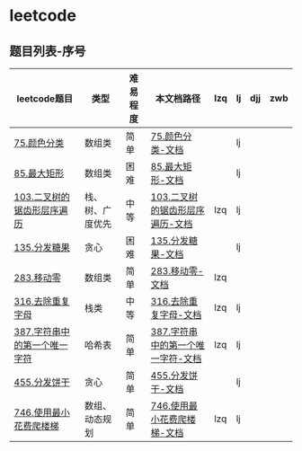 # leetcode

## 题目列表-序号

| leetcode题目 | 类型 | 难易程度 | 本文档路径 |lzq | lj | djj | zwb |
|---|---|---|---|---|---|---|---|
| [75.颜色分类](https://leetcode-cn.com/problems/sort-colors/) |数组类|简单|[75.颜色分类-文档](/leetcode/75.颜色分类.md)| | lj |  |  |
| [85.最大矩形](https://leetcode-cn.com/problems/maximal-rectangle/) |数组类|困难|[85.最大矩形-文档](/leetcode/85.最大矩形.md)| | lj |  |  |
| [103.二叉树的锯齿形层序遍历](https://leetcode-cn.com/problems/binary-tree-zigzag-level-order-traversal/) |栈、树、广度优先|中等|[103.二叉树的锯齿形层序遍历-文档](/leetcode/103.二叉树的锯齿形层序遍历.md)| lzq | lj |  |  |
| [135.分发糖果](https://leetcode-cn.com/problems/candy/) |贪心|困难|[135.分发糖果-文档](/leetcode/135.分发糖果.md)|  | lj |  |  |
| [283.移动零](https://leetcode-cn.com/problems/move-zeroes/) |数组类|简单|[283.移动零-文档](/leetcode/283.移动零.md)|lzq | | | |
| [316.去除重复字母](https://leetcode-cn.com/problems/remove-duplicate-letters/) |栈类|中等|[316.去除重复字母-文档](/leetcode/316.去除重复字母.md)| lzq | lj | | |
| [387.字符串中的第一个唯一字符](https://leetcode-cn.com/problems/first-unique-character-in-a-string/) |哈希表|简单|[387.字符串中的第一个唯一字符-文档](/leetcode/387.字符串中的第一个唯一字符.md)| lzq | lj | | |
| [455.分发饼干](https://leetcode-cn.com/problems/assign-cookies/) |贪心|简单|[455.分发饼干-文档](/leetcode/455.分发饼干.md)|  | lj | | |
| [746.使用最小花费爬楼梯](https://leetcode-cn.com/problems/min-cost-climbing-stairs/) |数组、动态规划|简单|[746.使用最小花费爬楼梯-文档](/leetcode/746.使用最小花费爬楼梯.md)| lzq | lj | | |
